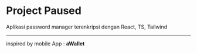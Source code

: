 # Project Paused

Aplikasi password manager terenkripsi dengan React, TS, Tailwind
***
inspired by mobile App : **aWallet**
